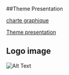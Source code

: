 ##Theme Presentation


[charte graphique](https://docs.google.com/document/d/1ChcaLO0gb-rc4wh6fTCoORnpx5wyOrUke7OMOUXfbbQ/edit?usp=sharing)


[Theme presentation](https://docs.google.com/presentation/d/1iipkAvkR68LQkmU8Gks_kWtWpdhh0VEgranMk800MWM/edit?usp=sharing)

## Logo image
![Alt Text]([image-url](https://lh3.googleusercontent.com/keep-bbsk/AG3SVnDNUqU1PnJgkvU3MgHGrSrUZ_9sQnnS41e5pPiXENGgzcb3RegIyv5B6uyTNh63FAFOVIB_ThhiSTm1XnI8Xpe1FRZXF5EkIT4MdE3qwejzWkA=s512)https://lh3.googleusercontent.com/keep-bbsk/AG3SVnDNUqU1PnJgkvU3MgHGrSrUZ_9sQnnS41e5pPiXENGgzcb3RegIyv5B6uyTNh63FAFOVIB_ThhiSTm1XnI8Xpe1FRZXF5EkIT4MdE3qwejzWkA=s512)
